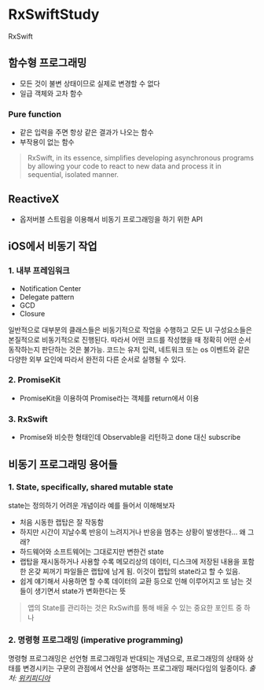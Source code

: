 # RxSwiftStudy
RxSwift

## 함수형 프로그래밍

- 모든 것이 불변 상태이므로 실제로 변경할 수 없다
- 일급 객체와 고차 함수

### Pure function

- 같은 입력을 주면 항상 같은 결과가 나오는 함수
- 부작용이 없는 함수

> RxSwift, in its essence, simplifies developing asynchronous programs by allowing your code to react to new data and process it in sequential, isolated manner.

## ReactiveX

- 옵저버블 스트림을 이용해서 비동기 프로그래밍을 하기 위한 API

## iOS에서 비동기 작업

### 1. 내부 프레임워크

- Notification Center
- Delegate pattern
- GCD
- Closure

일반적으로 대부분의 클래스들은 비동기적으로 작업을 수행하고 모든 UI 구성요소들은 본질적으로 비동기적으로 진행된다. 따라서 어떤 코드를 작성했을 때 정확히 어떤 순서 동작하는지 판단하는 것은 불가능. 코드는 유저 입력, 네트워크 또는 os 이벤트와 같은 다양한 외부 요인에 따라서 완전히 다른 순서로 실행될 수 있다.

### 2. PromiseKit

- PromiseKit을 이용하여 Promise라는 객체를 return에서 이용

### 3. RxSwift

- Promise와 비슷한 형태인데 Observable을 리턴하고 done 대신 subscribe

## 비동기 프로그래밍 용어들
### 1. State, specifically, shared mutable state
state는 정의하기 어려운 개념이라 예를 들어서 이해해보자
* 처음 시동한 랩탑은 잘 작동함
* 하지만 시간이 지날수록 반응이 느려지거나 반응을 멈추는 상황이 발생한다... 왜 그래?
* 하드웨어와 소프트웨어는 그대로지만 변한건 state
* 랩탑을 재시동하거나 사용할 수록 메모리상의 데이터, 디스크에 저장된 내용을 포함한 온갖 찌꺼기 파일들은 랩탑에 남게 됨. 이것이 랩탑의 state라고 할 수 있음.
* 쉽게 얘기해서 사용하면 할 수록 데이터의 교환 등으로 인해 이루어지고 또 남는 것들이 생기면서 state가 변화한다는 뜻
> 앱의 State를 관리하는 것은 RxSwift를 통해 배울 수 있는 중요한 포인트 중 하나

### 2. 명령형 프로그래밍 (imperative programming)
명령형 프로그래밍은 선언형 프로그래밍과 반대되는 개념으로, 프로그래밍의 상태와 상태를 변경시키는 구문의 관점에서 연산을 설명하는 프로그래밍 패러다임의 일종이다.
*출처: [위키피디아](https://ko.wikipedia.org/wiki/%EB%AA%85%EB%A0%B9%ED%98%95_%ED%94%84%EB%A1%9C%EA%B7%B8%EB%9E%98%EB%B0%8D)*
